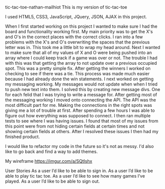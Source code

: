 tic-tac-toe-nathan-mailhiot
This is my version of tic-tac-toe

I used HTML5, CSS3, JavaScript, JQuery, JSON, AJAX in this project.

When I first started working on this project I wanted to make sure I had the board and functionality working first. My main priority was to get the X's and O's in the correct places with the correct clicks. I ran into a few problems with the X's and O's overwriting the spaces that the previous letter was in. This took me a little bit to wrap my head around.
Next I wanted to make sure that all of my values of X and O were being pushed into an array where I could keep track if a game was over or not. The trouble I had with this was that getting the array to not update over a previous occupied spot. This was a pretty simple fix. After getting the winners I worked on checking to see if there was a tie. This process was made much easier because I had already done the win statements. I next worked on getting my messaging working. My messages would not update when when I tried to push new text into them. I solved this by creating new message divs. One for each felid that I was trying to write a message for. After getting most of the messaging working I moved onto connecting the API. The API was the most difficult part for me. Making the connections in the right spots was giving me a lot of trouble at first. After spending a few hours I was able to figure out how everything was supposed to connect. I then ran multiple tests to see where I was having issues. I found that most of my issues from this point were from not hiding certain fields at certain times and not showing certain fields at others. After I resolved these issues I then had my finished product.

I would like to refactor my code in the future so it's not as messy. I'd also like to go back and find a way to add themes.

My wireframe https://imgur.com/a/SQtIshx

User Stories As a user I’d like to be able to sign in. As a user I’d like to be able to play tic tac toe. As a user I’d like to see how many games I’ve played. As a user I’d like to be able to sign out.
